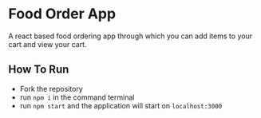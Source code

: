 # Food Order App

A react based food ordering app through which you can add items to your cart and view your cart.

## How To Run

- Fork the repository
- run `npm i` in the command terminal
- run `npm start` and the application will start on `localhost:3000`
